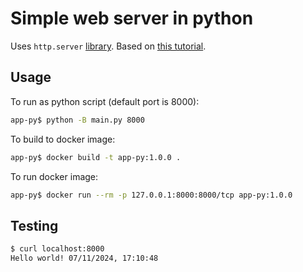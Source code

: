 # Simple web server in python

Uses `http.server` [library](https://docs.python.org/3/library/http.server.html).
Based on [this tutorial](https://realpython.com/python-http-server/).

## Usage

To run as python script (default port is 8000):
```bash
app-py$ python -B main.py 8000
```

To build to docker image:
```bash
app-py$ docker build -t app-py:1.0.0 .
```

To run docker image:
```bash
app-py$ docker run --rm -p 127.0.0.1:8000:8000/tcp app-py:1.0.0
```

## Testing

```bash
$ curl localhost:8000
Hello world! 07/11/2024, 17:10:48
```